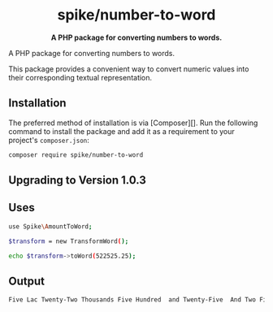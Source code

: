 <h1 align="center">spike/number-to-word</h1>

<p align="center">
    <strong>A PHP package for converting numbers to words.</strong>
</p>

A PHP package for converting numbers to words.

This package provides a convenient way to convert numeric values into their corresponding textual representation.

## Installation

The preferred method of installation is via [Composer][]. Run the following
command to install the package and add it as a requirement to your project's
`composer.json`:

```bash
composer require spike/number-to-word
```

## Upgrading to Version 1.0.3

## Uses

```bash
use Spike\AmountToWord;

$transform = new TransformWord();

echo $transform->toWord(522525.25);
```
## Output
```bash
Five Lac Twenty-Two Thousands Five Hundred  and Twenty-Five  And Two Five Paisa

```
